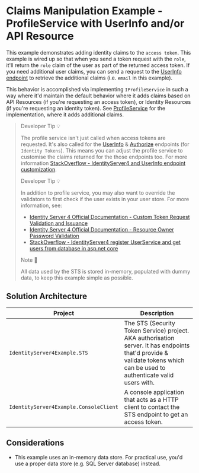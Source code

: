 ﻿# Claims Manipulation Example - ProfileService with UserInfo and/or API Resource

This example demonstrates adding identity claims to the `access token`. This example is wired up so that when you send a token request with the `role`, it'll return the `role` claim of the user as part of the returned access token. If you need additional user claims, you can send a request to the [UserInfo endpoint](https://identityserver4.readthedocs.io/en/latest/endpoints/userinfo.html) to retrieve the additional claims (i.e. `email` in this example).

This behavior is accomplished via implementing `IProfileService` in such a way where it'd maintain the default behavior where it adds claims based on API Resources (if you're requesting an access token), or Identity Resources (if you're requesting an identity token). See [ProfileService](../src/IdentityServer4Example.STS/IdentityServer4/Services/ProfileService.cs) for the implementation, where it adds additional claims.

> Developer Tip 💡
>
> The profile service isn't just called when access tokens are requested. It's also called for the [UserInfo](https://identityserver4.readthedocs.io/en/latest/endpoints/userinfo.html) & [Authorize](https://identityserver4.readthedocs.io/en/latest/endpoints/authorize.html) endpoints (for `Identity Tokens`). This means you can adjust the profile service to customise the claims returned for the those endpoints too. For more information [StackOverflow - IdentityServer4 and UserInfo endpoint customization](https://stackoverflow.com/questions/56172654/identityserver4-and-userinfo-endpoint-customization).
>
> Developer Tip 💡
>
> In addition to profile service, you may also want to override the validators to first check if the user exists in your user store. For more information, see:
>
> - [Identity Server 4 Official Documentation - Custom Token Request Validation and Issuance](https://identityserver4.readthedocs.io/en/latest/topics/custom_token_request_validation.html)
> - [Identity Server 4 Official Documentation - Resource Owner Password Validation](https://identityserver4.readthedocs.io/en/latest/topics/resource_owner.html)
> - [StackOverflow - IdentityServer4 register UserService and get users from database in asp.net core](https://stackoverflow.com/a/35306021/4229687)
>
> Note 📜
>
> All data used by the STS is stored in-memory, populated with dummy data, to keep this example simple as possible.

## Solution Architecture

Project | Description
--- | ---
`IdentityServer4Example.STS` | The STS (Security Token Service) project. AKA authorisation server. It has endpoints that'd provide & validate tokens which can be used to authenticate valid users with.
`IdentityServer4Example.ConsoleClient` | A console application that acts as a HTTP client to contact the STS endpoint to get an access token.

## Considerations

- This example uses an in-memory data store. For practical use, you'd use a proper data store (e.g. SQL Server database) instead.
